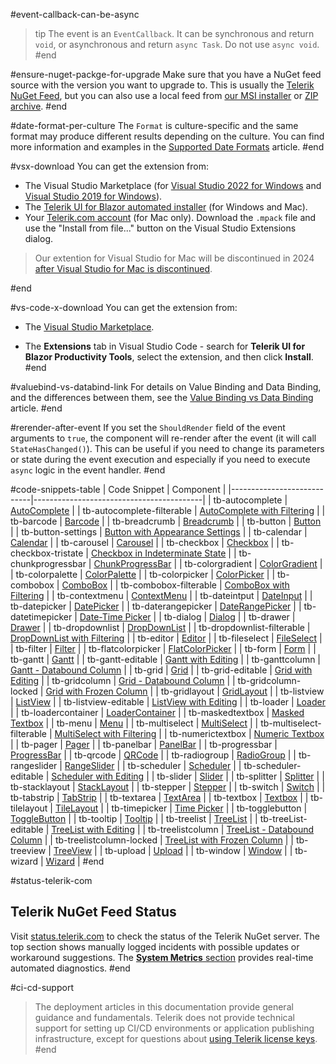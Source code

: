 #event-callback-can-be-async
>tip The event is an `EventCallback`. It can be synchronous and return `void`, or asynchronous and return `async Task`. Do not use `async void`.
#end

#ensure-nuget-packge-for-upgrade
Make sure that you have a NuGet feed source with the version you want to upgrade to. This is usually the [Telerik NuGet Feed](slug://installation/nuget), but you can also use a local feed from [our MSI installer](slug://installation-msi) or [ZIP archive](slug://installation-zip).
#end

#date-format-per-culture
The `Format` is culture-specific and the same format may produce different results depending on the culture. You can find more information and examples in the [Supported Date Formats](slug://components/dateinput/supported-formats) article.
#end


#vsx-download
You can get the extension from:

* The Visual Studio Marketplace (for [Visual Studio 2022 for Windows](https://marketplace.visualstudio.com/items?itemName=TelerikInc.ProgressTelerikBlazorVSExtensions) and [Visual Studio 2019 for Windows](https://marketplace.visualstudio.com/items?itemName=TelerikInc.TelerikBlazorVSExtensions)).
* The [Telerik UI for Blazor automated installer](slug://installation-msi) (for Windows and Mac).
* Your [Telerik.com account](https://www.telerik.com/account/product-download?product=BLAZOR) (for Mac only). Download the `.mpack` file and use the "Install from file..." button on the Visual Studio Extensions dialog.

> Our extention for Visual Studio for Mac will be discontinued in 2024 [after Visual Studio for Mac is discontinued](https://learn.microsoft.com/en-us/visualstudio/mac/what-happened-to-vs-for-mac).

#end


#vs-code-x-download
You can get the extension from:

* The [Visual Studio Marketplace](https://marketplace.visualstudio.com/items?itemName=TelerikInc.blazortemplatewizard).

* The **Extensions** tab in Visual Studio Code - search for **Telerik UI for Blazor Productivity Tools**, select the extension, and then click **Install**.
#end


#valuebind-vs-databind-link
For details on Value Binding and Data Binding, and the differences between them, see the [Value Binding vs Data Binding](slug://get-started-value-vs-data-binding) article.
#end



#rerender-after-event
If you set the `ShouldRender` field of the event arguments to `true`, the component will re-render after the event (it will call `StateHasChanged()`). This can be useful if you need to change its parameters or state during the event execution and especially if you need to execute `async` logic in the event handler.
#end

#code-snippets-table
| Code Snippet               | Component                                |
|----------------------------|------------------------------------------|
| tb-autocomplete            | [AutoComplete](slug://autocomplete-overview) |
| tb-autocomplete-filterable | [AutoComplete with Filtering](slug://autocomplete-filter) |
| tb-barcode                 | [Barcode](slug://barcode-overview)     |
| tb-breadcrumb              | [Breadcrumb](slug://breadcrumb-overview) |
| tb-button                  | [Button](slug://components/button/overview) |
| tb-button-settings         | [Button with Appearance Settings](slug://button-appearance) |
| tb-calendar                | [Calendar](slug://components/calendar/overview) |
| tb-carousel                | [Carousel](slug://carousel-overview)   |
| tb-checkbox                | [Checkbox](slug://checkbox-overview)   |
| tb-checkbox-tristate       | [Checkbox in Indeterminate State](slug://checkbox-indeterminate-state) |
| tb-chunkprogressbar        | [ChunkProgressBar](slug://chunkprogressbar-overview) |
| tb-colorgradient           | [ColorGradient](slug://colorgradient-overview) |
| tb-colorpalette            | [ColorPalette](slug://colorpalette-overview)    |
| tb-colorpicker             | [ColorPicker](slug://colorpicker-overview) |
| tb-combobox                | [ComboBox](slug://components/combobox/overview) |
| tb-combobox-filterable     | [ComboBox with Filtering](slug://components/combobox/filter) |
| tb-contextmenu             | [ContextMenu](slug://contextmenu-overview) |
| tb-dateintput              | [DateInput](slug://components/dateinput/overview) |
| tb-datepicker              | [DatePicker](slug://components/datepicker/overview) |
| tb-daterangepicker         | [DateRangePicker](slug://daterangepicker-overview) |
| tb-datetimepicker          | [Date-Time Picker](slug://components/datetimepicker/overview) |
| tb-dialog                  | [Dialog](slug://dialog-overview)       |
| tb-drawer                  | [Drawer](slug://drawer-overview)       |
| tb-dropdownlist            | [DropDownList](slug://components/dropdownlist/overview) |
| tb-dropdownlist-filterable | [DropDownList with Filtering](slug://components/dropdownlist/filter) |
| tb-editor                  | [Editor](slug://editor-overview)       |
| tb-fileselect              | [FileSelect](slug://fileselect-overview) |
| tb-filter                  | [Filter](slug://filter-overview)       |
| tb-flatcolorpicker         | [FlatColorPicker](slug://flatcolorpicker-overview) |
| tb-form                    | [Form](slug://form-overview)           |
| tb-gantt                   | [Gantt](slug://gantt-overview)         |
| tb-gantt-editable          | [Gantt with Editing](slug://gantt-tree-editing) |
| tb-ganttcolumn             | [Gantt - Databound Column](slug://gantt-columns-bound) |
| tb-grid                    | [Grid](slug://grid-overview)           |
| tb-grid-editable           | [Grid with Editing](slug://components/grid/editing/overview) |
| tb-gridcolumn              | [Grid - Databound Column](slug://components/grid/columns/bound) |
| tb-gridcolumn-locked       | [Grid with Frozen Column](slug://grid-columns-frozen) |
| tb-gridlayout              | [GridLayout](slug://gridlayout-overview) |
| tb-listview                | [ListView](slug://listview-overview)   |
| tb-listview-editable       | [ListView with Editing](slug://listview-editing) |
| tb-loader                  | [Loader](slug://loader-overview)       |
| tb-loadercontainer         | [LoaderContainer](slug://loadercontainer-overview) |
| tb-maskedtextbox           | [Masked Textbox](slug://maskedtextbox-overview) |
| tb-menu                    | [Menu](slug://components/menu/overview) |
| tb-multiselect             | [MultiSelect](slug://multiselect-overview) |
| tb-multiselect-filterable  | [MultiSelect with Filtering](slug://multiselect-filter) |
| tb-numerictextbox          | [Numeric Textbox](slug://components/numerictextbox/overview) |
| tb-pager                   | [Pager](slug://pager-overview)         |
| tb-panelbar                | [PanelBar](slug://panelbar-overview)   |
| tb-progressbar             | [ProgressBar](slug://progressbar-overview) |
| tb-qrcode                  | [QRCode](slug://qrcode-overview)       |
| tb-radiogroup              | [RadioGroup](slug://radiogroup-overview) |
| tb-rangeslider             | [RangeSlider](slug://rangeslider-overview) |
| tb-scheduler               | [Scheduler](slug://scheduler-overview) |
| tb-scheduler-editable      | [Scheduler with Editing](slug://scheduler-appointments-edit) |
| tb-slider                  | [Slider](slug://slider-overview)       |
| tb-splitter                | [Splitter](slug://splitter-overview)   |
| tb-stacklayout             | [StackLayout](slug://stacklayout-overview) |
| tb-stepper                 | [Stepper](slug://stepper-overview)     |
| tb-switch                  | [Switch](slug://switch-overview)       |
| tb-tabstrip                | [TabStrip](slug://components/tabstrip/overview) |
| tb-textarea                | [TextArea](slug://textarea-overview)   |
| tb-textbox                 | [Textbox](slug://components/textbox/overview) |
| tb-tilelayout              | [TileLayout](slug://tilelayout-overview) |
| tb-timepicker              | [Time Picker](slug://components/timepicker/overview) |
| tb-togglebutton            | [ToggleButton](slug://togglebutton-overview) |
| tb-tooltip                 | [Tooltip](slug://tooltip-overview)     |
| tb-treelist                | [TreeList](slug://treelist-overview)   |
| tb-treeList-editable       | [TreeList with Editing](slug://treelist-editing-overview) |
| tb-treelistcolumn          | [TreeList - Databound Column](slug://treelist-columns-bound) |
| tb-treelistcolumn-locked   | [TreeList with Frozen Column](slug://treelist-columns-frozen) |
| tb-treeview                | [TreeView](slug://treeview-overview)   |
| tb-upload                  | [Upload](slug://upload-overview)       |
| tb-window                  | [Window](slug://window-overview) |
| tb-wizard                  | [Wizard](slug://wizard-overview)       |
#end


#status-telerik-com
## Telerik NuGet Feed Status

Visit [status.telerik.com](https://status.telerik.com) to check the status of the Telerik NuGet server. The top section shows manually logged incidents with possible updates or workaround suggestions. The [**System Metrics** section](https://status.telerik.com/#system-metrics) provides real-time automated diagnostics.
#end


#ci-cd-support
> The deployment articles in this documentation provide general guidance and fundamentals. Telerik does not provide technical support for setting up CI/CD environments or application publishing infrastructure, except for questions about [using Telerik license keys](slug://deployment-license-key).
#end

